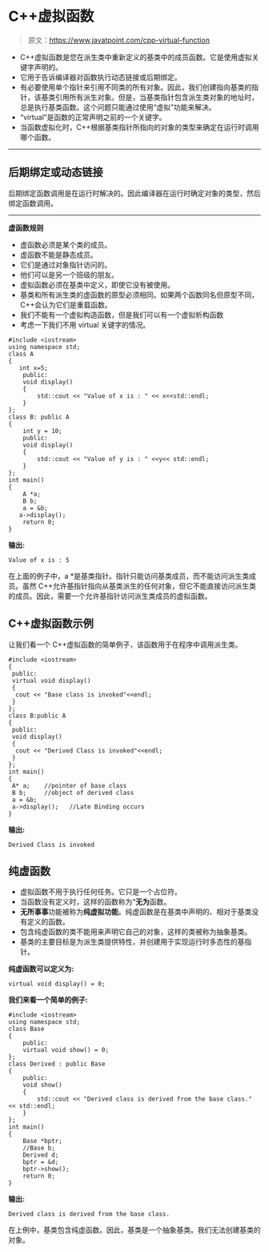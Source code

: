 # C++虚拟函数

> 原文：<https://www.javatpoint.com/cpp-virtual-function>

*   C++虚拟函数是您在派生类中重新定义的基类中的成员函数。它是使用虚拟关键字声明的。
*   它用于告诉编译器对函数执行动态链接或后期绑定。
*   有必要使用单个指针来引用不同类的所有对象。因此，我们创建指向基类的指针，该基类引用所有派生对象。但是，当基类指针包含派生类对象的地址时，总是执行基类函数。这个问题只能通过使用“虚拟”功能来解决。
*   “virtual”是函数的正常声明之前的一个关键字。
*   当函数虚拟化时，C++根据基类指针所指向的对象的类型来确定在运行时调用哪个函数。

* * *

## 后期绑定或动态链接

后期绑定函数调用是在运行时解决的。因此编译器在运行时确定对象的类型，然后绑定函数调用。

* * *

**虚函数规则**

*   虚函数必须是某个类的成员。
*   虚函数不能是静态成员。
*   它们是通过对象指针访问的。
*   他们可以是另一个班级的朋友。
*   虚拟函数必须在基类中定义，即使它没有被使用。
*   基类和所有派生类的虚函数的原型必须相同。如果两个函数同名但原型不同，C++会认为它们是重载函数。
*   我们不能有一个虚拟构造函数，但是我们可以有一个虚拟析构函数
*   考虑一下我们不用 virtual 关键字的情况。

```
#include <iostream>
using namespace std;
class A
{
   int x=5;
    public:
    void display()
    {
        std::cout << "Value of x is : " << x<<std::endl;
    }
};
class B: public A
{
    int y = 10;
    public:
    void display()
    {
        std::cout << "Value of y is : " <<y<< std::endl;
    }
};
int main()
{
    A *a;
    B b;
    a = &b;
   a->display();
    return 0;
}

```

**输出:**

```
Value of x is : 5

```

在上面的例子中，a *是基类指针。指针只能访问基类成员，而不能访问派生类成员。虽然 C++允许基指针指向从基类派生的任何对象，但它不能直接访问派生类的成员。因此，需要一个允许基指针访问派生类成员的虚拟函数。

## C++虚拟函数示例

让我们看一个 C++虚拟函数的简单例子，该函数用于在程序中调用派生类。

```
#include <iostream>  
{  
 public:  
 virtual void display()  
 {  
  cout << "Base class is invoked"<<endl;  
 }  
};  
class B:public A  
{  
 public:  
 void display()  
 {  
  cout << "Derived Class is invoked"<<endl;  
 }  
};  
int main()  
{  
 A* a;    //pointer of base class  
 B b;     //object of derived class  
 a = &b;  
 a->display();   //Late Binding occurs  
}  

```

**输出:**

```
Derived Class is invoked  

```

## 纯虚函数

*   虚拟函数不用于执行任何任务。它只是一个占位符。
*   当函数没有定义时，这样的函数称为“**无为**函数。
*   **无所事事**功能被称为**纯虚拟功能**。纯虚函数是在基类中声明的、相对于基类没有定义的函数。
*   包含纯虚函数的类不能用来声明它自己的对象，这样的类被称为抽象基类。
*   基类的主要目标是为派生类提供特性，并创建用于实现运行时多态性的基指针。

**纯虚函数可以定义为:**

```
virtual void display() = 0; 

```

**我们来看一个简单的例子:**

```
#include <iostream>
using namespace std;
class Base
{
    public:
    virtual void show() = 0;
};
class Derived : public Base
{
    public:
    void show()
    {
        std::cout << "Derived class is derived from the base class." << std::endl;
    }
};
int main()
{
    Base *bptr;
    //Base b;
    Derived d;
    bptr = &d;
    bptr->show();
    return 0;
}

```

**输出:**

```
Derived class is derived from the base class.

```

在上例中，基类包含纯虚函数。因此，基类是一个抽象基类。我们无法创建基类的对象。